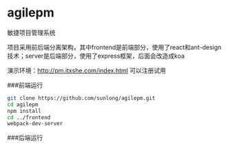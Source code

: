 # agilepm
敏捷项目管理系统

项目采用前后端分离架构，其中frontend是前端部分，使用了react和ant-design技术；server是后端部分，使用了express框架，后面会改造成koa

演示环境：http://pm.itxshe.com/index.html 可以注册试用

###前端运行
```bash
git clone https://github.com/sunlong/agilepm.git
cd agilepm
npm install
cd ../frontend
webpack-dev-server
```

###后端运行